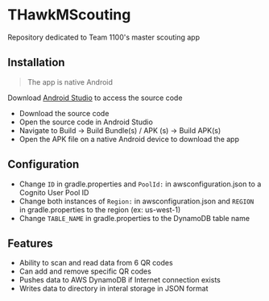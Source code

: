 # THawkMScouting
Repository dedicated to Team 1100's master scouting app

## Installation
>The app is native Android

Download [Android Studio](https://www.google.com/search?client=safari&rls=en&q=android+studio&ie=UTF-8&oe=UTF-8) to access the source code
* Download the source code
* Open the source code in Android Studio
* Navigate to Build -> Build Bundle(s) / APK (s) -> Build APK(s)
* Open the APK file on a native Android device to download the app

## Configuration
* Change `ID` in gradle.properties and `PoolId:` in awsconfiguration.json to a Cognito User Pool ID 
* Change both instances of `Region:` in awsconfiguration.json and `REGION` in gradle.properties to the region (ex: us-west-1)
* Change `TABLE_NAME` in gradle.properties to the DynamoDB table name

## Features
* Ability to scan and read data from 6 QR codes
* Can add and remove specific QR codes
* Pushes data to AWS DynamoDB if Internet connection exists
* Writes data to directory in interal storage in JSON format
